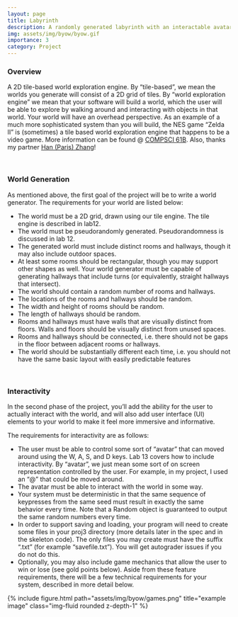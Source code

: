 ```yaml
---
layout: page
title: Labyrinth
description: A randomly generated labyrinth with an interactable avatar 
img: assets/img/byow/byow.gif 
importance: 3
category: Project
---
```


### **Overview**

 A 2D tile-based world exploration engine. By “tile-based”, we mean the worlds you generate will consist of a 2D grid of tiles. By “world exploration engine” we mean that your software will build a world, which the user will be able to explore by walking around and interacting with objects in that world. Your world will have an overhead perspective. As an example of a much more sophisticated system than you will build, the NES game “Zelda II” is (sometimes) a tile based world exploration engine that happens to be a video game. More information can be found @ [COMPSCI 61B](http://fa20.datastructur.es/materials/proj/proj3/proj3). Also, thanks my partner [Han (Paris) Zhang](https://pariszhang11.github.io)!

<br>

### **World Generation**

As mentioned above, the first goal of the project will be to write a world generator. The requirements for your world are listed below:

* The world must be a 2D grid, drawn using our tile engine. The tile engine is described in lab12.
* The world must be pseudorandomly generated. Pseudorandomness is discussed in lab 12.
* The generated world must include distinct rooms and hallways, though it may also include outdoor spaces.
* At least some rooms should be rectangular, though you may support other shapes as well.
Your world generator must be capable of generating hallways that include turns (or equivalently, straight hallways that intersect).
* The world should contain a random number of rooms and hallways.
* The locations of the rooms and hallways should be random.
* The width and height of rooms should be random.
* The length of hallways should be random.
* Rooms and hallways must have walls that are visually distinct from floors. Walls and floors should be visually distinct from unused spaces.
* Rooms and hallways should be connected, i.e. there should not be gaps in the floor between adjacent rooms or hallways.
* The world should be substantially different each time, i.e. you should not have the same basic layout with easily predictable features

<br>

### **Interactivity**

In the second phase of the project, you’ll add the ability for the user to actually interact with the world, and will also add user interface (UI) elements to your world to make it feel more immersive and informative.

The requirements for interactivity are as follows:

* The user must be able to control some sort of “avatar” that can moved around using the W, A, S, and D keys. Lab 13 covers how to include interactivity. By “avatar”, we just mean some sort of on screen representation controlled by the user. For example, in my project, I used an “@” that could be moved around.
* The avatar must be able to interact with the world in some way.
* Your system must be deterministic in that the same sequence of keypresses from the same seed must result in exactly the same behavior every time. Note that a Random object is guaranteed to output the same random numbers every time.
* In order to support saving and loading, your program will need to create some files in your proj3 directory (more details later in the spec and in the skeleton code). The only files you may create must have the suffix “.txt” (for example “savefile.txt”). You will get autograder issues if you do not do this.
* Optionally, you may also include game mechanics that allow the user to win or lose (see gold points below). Aside from these feature requirements, there will be a few technical requirements for your system, described in more detail below.

 <div class="row">
    <div class="col-sm mt-3 mt-md-0">
        {% include figure.html path="assets/img/byow/games.png" title="example image" class="img-fluid rounded z-depth-1" %}
    </div>
</div>